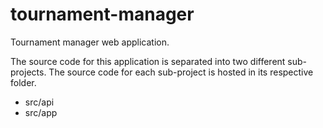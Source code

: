 # tournament-manager
Tournament manager web application.

The source code for this application is separated into two different sub-projects. The source code for each sub-project is hosted in its respective folder.
- src/api
- src/app
